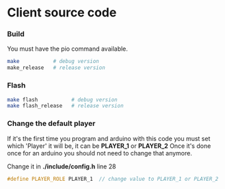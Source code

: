 # Client source code

### Build

You must have the pio command available.

```bash
make           # debug version
make_release   # release version
```

### Flash

```bash
make flash           # debug version
make flash_release   # release version
```

### Change the default player

If it's the first time you program and arduino with this code you must set which 'Player' it will be, it can be **PLAYER_1** or **PLAYER_2**
Once it's done once for an arduino you should not need to change that anymore.

Change it in **./include/config.h** line 28

```cpp
#define PLAYER_ROLE PLAYER_1  // change value to PLAYER_1 or PLAYER_2
```
